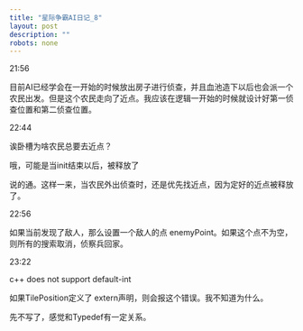 ```yaml
---
title: "星际争霸AI日记_8"
layout: post
description: ""
robots: none
---
```


21:56

目前AI已经学会在一开始的时候放出房子进行侦查，并且血池造下以后也会派一个农民出发。但是这个农民走向了近点。我应该在逻辑一开始的时候就设计好第一侦查位置和第二侦查位置。

22:44

诶卧槽为啥农民总要去近点？

哦，可能是当init结束以后，被释放了

说的通。这样一来，当农民外出侦查时，还是优先找近点，因为定好的近点被释放了。

22:56

如果当前发现了敌人，那么设置一个敌人的点 enemyPoint。如果这个点不为空，则所有的搜索取消，侦察兵回家。

23:22

c++ does not support default-int

如果TilePosition定义了 extern声明，则会报这个错误。我不知道为什么。

先不写了，感觉和Typedef有一定关系。